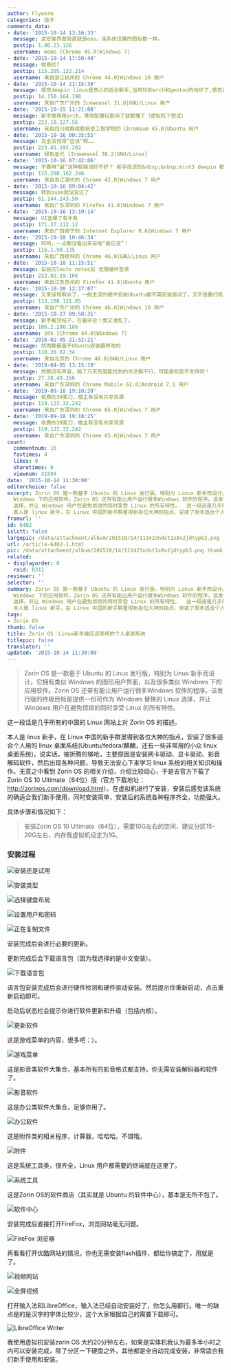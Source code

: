 ```yaml
---
author: Flyworm
categories: 技术
comments_data:
- date: '2015-10-14 13:16:33'
  message: 这安装界面简直就是eos。连系统设置的图标都一样。
  postip: 1.80.23.126
  username: momo [Chrome 45.0|Windows 7]
- date: '2015-10-14 17:50:40'
  message: 收费的?
  postip: 115.205.132.214
  username: 来自浙江杭州的 Chrome 44.0|Windows 10 用户
- date: '2015-10-14 21:15:38'
  message: 感觉deepin linux是真心的适合新手,当然玩到arch和gentoo的地步了,感觉还是LFS比较好
  postip: 14.150.164.198
  username: 来自广东广州的 Iceweasel 31.8|GNU/Linux 用户
- date: '2015-10-15 11:21:08'
  message: 新手推荐用arch，等你配置玩能用了就都懂了（虚拟机下尝试）
  postip: 222.18.127.56
  username: 来自四川成都成都信息工程学院的 Chromium 45.0|Ubuntu 用户
- date: '2015-10-16 00:35:55'
  message: 完全没觉得“应该”啊……
  postip: 223.81.192.202
  username: 绿色圣光 [Iceweasel 38.2|GNU/Linux]
- date: '2015-10-16 07:42:06'
  message: 不要用“最”这种极端词好不好？ 新手应该玩&nbsp;&nbsp;mint3 deepin 都比这个好
  postip: 115.208.162.246
  username: 来自浙江湖州的 Chrome 42.0|Windows 7 用户
- date: '2015-10-16 09:04:42'
  message: 转到suse就没变过了
  postip: 61.144.243.50
  username: 来自广东深圳的 Firefox 41.0|Windows 7 用户
- date: '2015-10-16 13:19:14'
  message: UI丑爆了有木有
  postip: 171.37.112.12
  username: 来自广西南宁的 Internet Explorer 9.0|Windows 7 用户
- date: '2015-10-18 10:46:34'
  message: 呵呵，一点都没看出来有啥“最应该”！
  postip: 116.1.90.135
  username: 来自广西桂林的 Chrome 46.0|GNU/Linux 用户
- date: '2015-10-18 11:15:51'
  message: 安装完louts notes后 无限循环登录
  postip: 222.92.19.166
  username: 来自江苏苏州的 Firefox 41.0|Ubuntu 用户
- date: '2015-10-20 12:37:07'
  message: 又来误导群众了，一般主流的硬件安装Ubuntu都不需安装驱动了，又不是要打机
  postip: 113.108.131.85
  username: 来自广东广州的 Chrome 46.0|Windows 10 用户
- date: '2015-10-27 09:58:31'
  message: 新手看完帖子，在看评论！我又凌乱了。
  postip: 106.2.200.186
  username: zdk [Chrome 44.0|Windows 7]
- date: '2016-02-05 21:52:21'
  message: 然而都是基于Ubuntu安装器修改的
  postip: 118.26.62.34
  username: 来自北京的 Chrome 48.0|GNU/Linux 用户
- date: '2019-04-05 13:15:19'
  message: 然鹅没有声音，搞了几天百度能找到的方法都不行，可能是机型不支持吧！
  postip: 27.38.49.166
  username: 来自广东深圳的 Chrome Mobile 62.0|Android 7.1 用户
- date: '2019-09-18 19:18:20'
  message: 收费的39美刀，楼主有没有共享资源
  postip: 119.123.32.242
  username: 来自广东深圳的 Chrome 65.0|Windows 7 用户
- date: '2019-09-18 19:18:25'
  message: 收费的39美刀，楼主有没有共享资源
  postip: 119.123.32.242
  username: 来自广东深圳的 Chrome 65.0|Windows 7 用户
count:
  commentnum: 16
  favtimes: 4
  likes: 0
  sharetimes: 0
  viewnum: 31594
date: '2015-10-14 11:30:00'
editorchoice: false
excerpt: Zorin OS 是一款基于 Ubuntu 的 Linux 发行版，特别为 Linux 新手而设计。它拥有类似 Windows 的图形用户界面，以及很多类似
  Windows 下的应用软件。Zorin OS 还带有能让用户运行很多Windows 软件的程序。该发行版的终极目标是提供一份可作为 Windows 替换的 Linux
  选择，并让 Windows 用户在避免烦琐的同时享受 Linux 的所有特性。  这一段话是几乎所有的中国的 Linux 网站上对 Zorin OS 的描述。
  本人是 linux 新手，在 Linux 中国的新手群里得到各位大神的指点，安装了很多适合个人用的 linux 桌面系统(Ubuntu/fedora/麒麟，还有一些非
fromurl: ''
id: 6402
islctt: false
largepic: /data/attachment/album/201510/14/111423ndst1x8v2jdtypb3.png
url: /article-6402-1.html
pic: /data/attachment/album/201510/14/111423ndst1x8v2jdtypb3.png.thumb.jpg
related:
- displayorder: 0
  raid: 8311
reviewer: ''
selector: ''
summary: Zorin OS 是一款基于 Ubuntu 的 Linux 发行版，特别为 Linux 新手而设计。它拥有类似 Windows 的图形用户界面，以及很多类似
  Windows 下的应用软件。Zorin OS 还带有能让用户运行很多Windows 软件的程序。该发行版的终极目标是提供一份可作为 Windows 替换的 Linux
  选择，并让 Windows 用户在避免烦琐的同时享受 Linux 的所有特性。  这一段话是几乎所有的中国的 Linux 网站上对 Zorin OS 的描述。
  本人是 linux 新手，在 Linux 中国的新手群里得到各位大神的指点，安装了很多适合个人用的 linux 桌面系统(Ubuntu/fedora/麒麟，还有一些非
tags:
- Zorin OS
thumb: false
title: Zorin OS：Linux新手最应该使用的个人桌面系统
titlepic: false
translator: ''
updated: '2015-10-14 11:30:00'
---
```



> 
> Zorin OS 是一款基于 Ubuntu 的 Linux 发行版，特别为 Linux 新手而设计。它拥有类似 Windows 的图形用户界面，以及很多类似 Windows 下的应用软件。Zorin OS 还带有能让用户运行很多Windows 软件的程序。该发行版的终极目标是提供一份可作为 Windows 替换的 Linux 选择，并让 Windows 用户在避免烦琐的同时享受 Linux 的所有特性。
> 
> 
> 


这一段话是几乎所有的中国的 Linux 网站上对 Zorin OS 的描述。


本人是 linux 新手，在 Linux 中国的新手群里得到各位大神的指点，安装了很多适合个人用的 linux 桌面系统(Ubuntu/fedora/麒麟，还有一些非常用的小众 linux 桌面系统)，说实话，被折腾的够呛，主要原因是安装网卡驱动、显卡驱动、影音解码软件，然后出现各种问题，导致无法安心下来学习 linux 系统的相关知识和操作。无意之中看到 Zorin OS 的相关介绍，介绍比较动心，于是去官方下载了 Zorin OS 10 Ultimate（64位）版（官方下载地址：<http://zorinos.com/download.html>）。在虚拟机进行了安装，安装后感觉该系统的确适合我们新手使用，同时安装简单，安装后的系统各种程序齐全，功能强大。


具体步骤和情况如下：



> 
> 安装Zorin OS 10 Ultimate（64位），需要10G左右的空间，建议分区15-20G左右，内存我虚拟机设定为1G。
> 
> 
> 


### 安装过程


![安装还是试用](/data/attachment/album/201510/14/111423ndst1x8v2jdtypb3.png)


![安装类型](/data/attachment/album/201510/14/111609hm89og24z9bmpeg0.png)


![选择键盘布局](/data/attachment/album/201510/14/111609yu9glkrdu9k2k7db.png)


![设置用户和密码](/data/attachment/album/201510/14/111609nbdeiz0upvuz30y0.png)


![正在复制文件](/data/attachment/album/201510/14/111610f4wfbrsffgfaflf9.png)


安装完成后会进行必要的更新。


更新完成后会下载语言包（因为我选择的是中文安装）。


![下载语言包](/data/attachment/album/201510/14/112127olx03o6d3zvl323k.png)


语言包安装完成后会进行硬件检测和硬件驱动安装。然后提示你重新启动，点击重新启动即可。


启动后状态栏会提示你进行软件更新和升级（包括内核）。


![更新软件](/data/attachment/album/201510/14/112220tmmp2gojjxwpojyj.png)


这是游戏菜单的内容，很多吧：）。


![游戏菜单](/data/attachment/album/201510/14/112258hga4787h77t8caca.png)


这是影音类软件大集合，基本所有的影音格式都支持，你无需安装解码器和软件了。


![影音软件](/data/attachment/album/201510/14/112321zh1zzxhxx1j2fx1j.png)


这是办公类软件大集合，足够你用了。


![办公软件](/data/attachment/album/201510/14/112338hctb11mas0622011.png)


这是附件类的相关程序，计算器，哈哈哈。不错哦。


![附件](/data/attachment/album/201510/14/112356w91o1otmv1b5mob9.png)


这是系统工具类，很齐全，Linux 用户都需要的终端就在这里了。


![系统工具](/data/attachment/album/201510/14/112412e7fomqmmff97m5lt.png)


这是Zorin OS的软件商店（其实就是 Ubuntu 的软件中心），基本是无所不包了。


![软件中心](/data/attachment/album/201510/14/112433e6nou84n9nn7oyoj.png)


安装完成后直接打开FireFox，浏览网站毫无问题。


![FireFox 浏览器](/data/attachment/album/201510/14/112516mmblrugckblqwikn.png)


再看看打开优酷网站的情况，你也无需安装flash插件，都给你搞定了，用就是了。


![视频网站](/data/attachment/album/201510/14/112615y0kpiqse6plp0e69.png)


![全屏视频](/data/attachment/album/201510/14/112615kxp1xrgvipljp6pl.png)


打开输入法和LibreOffice，输入法已经自动安装好了，你怎么用都行。唯一的缺点是的是汉字的字体比较少，这个大家根据自己的需要下载即可。


![LibreOffice Writer](/data/attachment/album/201510/14/112709xvyhco8vs8qs7v58.png)


我使用虚拟机安装zorin OS 大约20分钟左右，如果是实体机我认为最多半小时之内可以安装完成，除了分区一下硬盘之外，其他都是全自动完成安装，非常适合我们新手使用和安装。